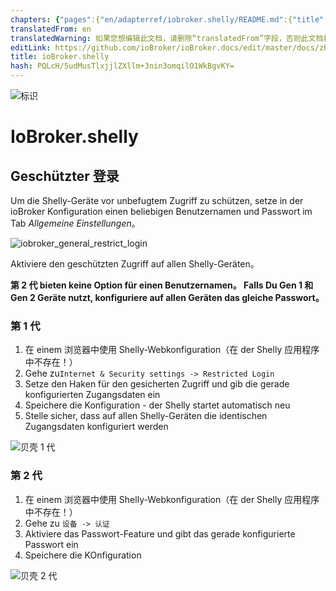 ```yaml
---
chapters: {"pages":{"en/adapterref/iobroker.shelly/README.md":{"title":{"en":"ioBroker.shelly"},"content":"en/adapterref/iobroker.shelly/README.md"},"en/adapterref/iobroker.shelly/https://raw.githubusercontent.com/iobroker-community-adapters/ioBroker.shelly/master/docs/de/protocol-coap.md":{"title":{"en":"ioBroker.shelly"},"content":"en/adapterref/iobroker.shelly/https://raw.githubusercontent.com/iobroker-community-adapters/ioBroker.shelly/master/docs/de/protocol-coap.md"},"en/adapterref/iobroker.shelly/https://raw.githubusercontent.com/iobroker-community-adapters/ioBroker.shelly/master/docs/de/protocol-mqtt.md":{"title":{"en":"ioBroker.shelly"},"content":"en/adapterref/iobroker.shelly/https://raw.githubusercontent.com/iobroker-community-adapters/ioBroker.shelly/master/docs/de/protocol-mqtt.md"},"en/adapterref/iobroker.shelly/https://raw.githubusercontent.com/iobroker-community-adapters/ioBroker.shelly/master/docs/de/restricted-login.md":{"title":{"en":"ioBroker.shelly"},"content":"en/adapterref/iobroker.shelly/https://raw.githubusercontent.com/iobroker-community-adapters/ioBroker.shelly/master/docs/de/restricted-login.md"},"en/adapterref/iobroker.shelly/https://raw.githubusercontent.com/iobroker-community-adapters/ioBroker.shelly/master/docs/de/state-changes.md":{"title":{"en":"ioBroker.shelly"},"content":"en/adapterref/iobroker.shelly/https://raw.githubusercontent.com/iobroker-community-adapters/ioBroker.shelly/master/docs/de/state-changes.md"}}}
translatedFrom: en
translatedWarning: 如果您想编辑此文档，请删除“translatedFrom”字段，否则此文档将再次自动翻译
editLink: https://github.com/ioBroker/ioBroker.docs/edit/master/docs/zh-cn/adapterref/iobroker.shelly/https:/raw.githubusercontent.com/iobroker-community-adapters/ioBroker.shelly/master/docs/de/restricted-login.md
title: ioBroker.shelly
hash: PQLcH/5udMusTlxjjlZXllm+3nin3omqilO1WkBgvKY=
---
```

![标识](../../../../../../../../../../en/adapterref/iobroker.shelly/https:/raw.githubusercontent.com/iobroker-community-adapters/ioBroker.shelly/master/docs/de/../../admin/shelly.png)

# IoBroker.shelly
## Geschützter 登录
Um die Shelly-Geräte vor unbefugtem Zugriff zu schützen, setze in der ioBroker Konfiguration einen beliebigen Benutzernamen und Passwort im Tab *Allgemeine Einstellungen*。

![iobroker_general_restrict_login](../../../../../../../../../../en/adapterref/iobroker.shelly/https:/raw.githubusercontent.com/iobroker-community-adapters/ioBroker.shelly/master/docs/de/./img/iobroker_general_restrict_login.png)

Aktiviere den geschützten Zugriff auf allen Shelly-Geräten。

**第 2 代 bieten keine Option für einen Benutzernamen。 Falls Du Gen 1 和 Gen 2 Geräte nutzt, konfiguriere auf allen Geräten das gleiche Passwort。**

### 第 1 代
1. 在 einem 浏览器中使用 Shelly-Webkonfiguration（在 der Shelly 应用程序中不存在！）
2. Gehe zu```Internet & Security settings -> Restricted Login```
3. Setze den Haken für den gesicherten Zugriff und gib die gerade konfigurierten Zugangsdaten ein
4. Speichere die Konfiguration - der Shelly startet automatisch neu
5. Stelle sicher, dass auf allen Shelly-Geräten die identischen Zugangsdaten konfiguriert werden

![贝壳 1 代](../../../../../../../../../../en/adapterref/iobroker.shelly/https:/raw.githubusercontent.com/iobroker-community-adapters/ioBroker.shelly/master/docs/de/../shelly_restrict_login-gen1.png)

### 第 2 代
1. 在 einem 浏览器中使用 Shelly-Webkonfiguration（在 der Shelly 应用程序中不存在！）
2. Gehe zu ```设备 -> 认证```
3. Aktiviere das Passwort-Feature und gibt das gerade konfigurierte Passwort ein
4. Speichere die KOnfiguration

![贝壳 2 代](../../../../../../../../../../en/adapterref/iobroker.shelly/https:/raw.githubusercontent.com/iobroker-community-adapters/ioBroker.shelly/master/docs/de/../shelly_restrict_login-gen2.png)